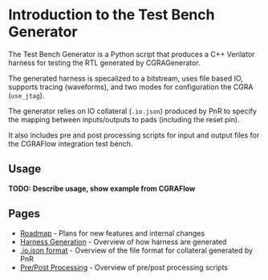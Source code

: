 # Introduction to the Test Bench Generator

The Test Bench Generator is a Python script that produces a C++ Verilator
harness for testing the RTL generated by CGRAGenerator.

The generated harness is specalized to a bitstream, uses file based IO,
supports tracing (waveforms), and two modes for configuration the CGRA
(`use_jtag`).

The generator relies on IO collateral (`.io.json`) produced by PnR to specify
the mapping between inputs/outputs to pads (including the reset pin).

It also includes pre and post processing scripts for input and output files
for the CGRAFlow integration test bench.

## Usage
**TODO: Describe usage, show example from CGRAFlow**

## Pages
* [Roadmap](tbg/roadmap.md) - Plans for new features and internal changes
* [Harness Generation](tbg/harness_generation.md) - Overview of how harness
  are generated
* [.io.json format](tbg/io-json.md) - Overview of the file format for
  collateral generated by PnR
* [Pre/Post Processing](tbg/pre_post_processing.md) - Overview of pre/post processing scripts
